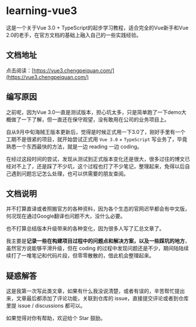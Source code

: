 # learning-vue3

这是一个关于Vue 3.0 + TypeScript的起步学习教程，适合完全的Vue新手和Vue 2.0的老手，在官方文档的基础上融入自己的一些实践经验。

## 文档地址

点击阅读：[https://vue3.chengpeiquan.com/](https://vue3.chengpeiquan.com/)

## 编写原因

之前呢，因为Vue 3.0一直是测试版本，担心坑太多，只是简单跑了一下demo大概做了一下了解，但一直还在保守观望，没有敢用在公司的业务项目上。

自从9月中旬海贼王版本更新后，觉得是时候正式用一下3.0了，刚好手里有一个工期不是很紧的项目，就开始尝试正式用 `Vue 3.0` + `TypeScript` 写业务了，毕竟熟悉一个东西最快的方法，就是一边 reading 一边 coding。

在经过这段时间的尝试，发现从测试到正式版本变化还是很大，很多过往的博文已经对不上了，还是踩了不少坑，这个过程也打了不少笔记，整理起来，免得以后自己遇到问题忘记怎么处理，也可以供需要的朋友查阅。

## 文档说明

并不打算直译或者照搬官方的各种资料，因为各个生态的官网迟早都会有中文版，何况现在通过Google翻译也问题不大，没什么必要。

也不打算总结版本升级带来的各种变化，因为很多人写了汇总文章了。

我主要是**记录一些在构建项目过程中的问题点和解决方案，以及一些踩坑的地方**，虽然官方说能够平滑升级，但在 coding 的过程中发现问题还是不少，期间陆陆续续打了一堆笔记和代码片段，但零零散散的，借此机会整理起来。

## 疑惑解答

这是我第一次写此类文章，如果有什么我没说清楚，或者有误的，辛苦帮忙提出来，文章最后都添加了评论功能，关联到仓库的 issue，直接提交评论或者到仓库里提 issue / discussions 都可以。

如果觉得对你有帮助，欢迎给个 Star 鼓励。